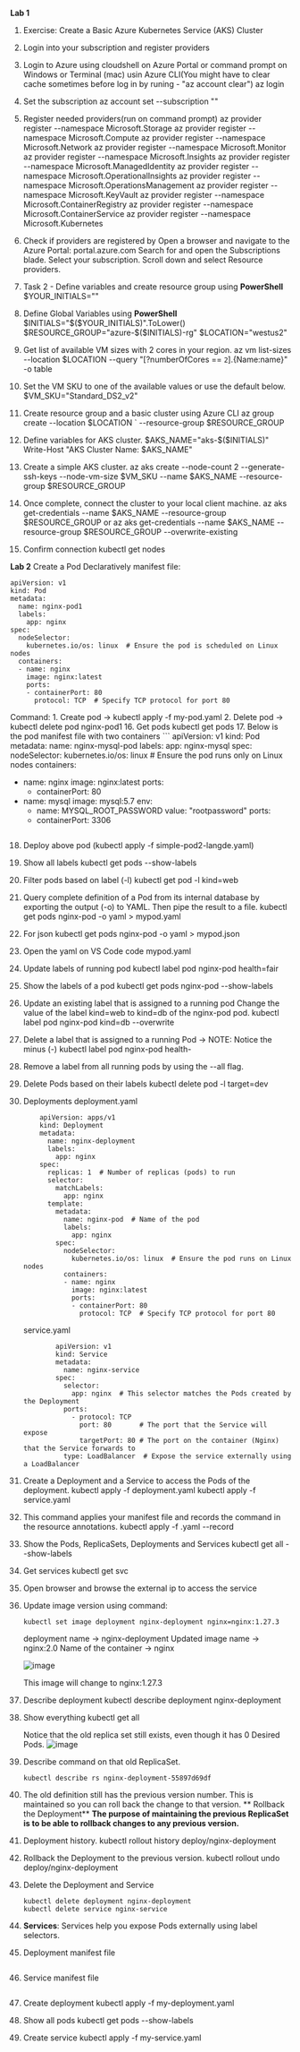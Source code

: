 **Lab 1**
1. Exercise: Create a Basic Azure Kubernetes Service (AKS) Cluster

1. Login into your subscription and register providers
2. Login to Azure using cloudshell on Azure Portal or command prompt on Windows or Terminal (mac) usin Azure CLI(You might have to clear cache sometimes before log in by runing - "az account clear")
    az login
3. Set the subscription
   az account set --subscription "<subscription-name>"
4. Register needed providers(run on command prompt)
    az provider register --namespace Microsoft.Storage
    az provider register --namespace Microsoft.Compute
    az provider register --namespace Microsoft.Network
    az provider register --namespace Microsoft.Monitor
    az provider register --namespace Microsoft.Insights
    az provider register --namespace Microsoft.ManagedIdentity
    az provider register --namespace Microsoft.OperationalInsights
    az provider register --namespace Microsoft.OperationsManagement
    az provider register --namespace Microsoft.KeyVault
    az provider register --namespace Microsoft.ContainerRegistry
    az provider register --namespace Microsoft.ContainerService
    az provider register --namespace Microsoft.Kubernetes
5. Check if providers are registered by
    Open a browser and navigate to the Azure Portal: portal.azure.com
    Search for and open the Subscriptions blade. Select your subscription.
    Scroll down and select Resource providers.
6. Task 2 - Define variables and create resource group using **PowerShell**
   $YOUR_INITIALS="<your initials>"
8. Define Global Variables using **PowerShell**
   $INITIALS="$($YOUR_INITIALS)".ToLower()
   $RESOURCE_GROUP="azure-$($INITIALS)-rg"
   $LOCATION="westus2"
9. Get list of available VM sizes with 2 cores in your region.
   az vm list-sizes --location $LOCATION --query "[?numberOfCores == ``2``].{Name:name}" -o table
10. Set the VM SKU to one of the available values or use the default below.
    $VM_SKU="Standard_DS2_v2"
11. Create resource group and a basic cluster using Azure CLI
    az group create --location $LOCATION `
                --resource-group $RESOURCE_GROUP
12. Define variables for AKS cluster.
    $AKS_NAME="aks-$($INITIALS)"
Write-Host "AKS Cluster Name: $AKS_NAME"
13. Create a simple AKS cluster.
    az aks create --node-count 2 --generate-ssh-keys --node-vm-size $VM_SKU --name $AKS_NAME   --resource-group $RESOURCE_GROUP

14. Once complete, connect the cluster to your local client machine.
    az aks get-credentials --name $AKS_NAME --resource-group $RESOURCE_GROUP
    or
    az aks get-credentials --name $AKS_NAME --resource-group $RESOURCE_GROUP --overwrite-existing
15. Confirm connection
    kubectl get nodes

**Lab 2**
Create a Pod Declaratively
manifest file:
```
apiVersion: v1
kind: Pod
metadata:
  name: nginx-pod1
  labels:
    app: nginx
spec:
  nodeSelector:
    kubernetes.io/os: linux  # Ensure the pod is scheduled on Linux nodes
  containers:
  - name: nginx
    image: nginx:latest
    ports:
    - containerPort: 80
      protocol: TCP  # Specify TCP protocol for port 80
```

Command: 1. Create pod -> kubectl apply -f my-pod.yaml
         2. Delete pod -> kubectl delete pod nginx-pod1
16. Get pods
    kubectl get pods
17. Below is the pod manifest file with two containers
    ```
    apiVersion: v1
kind: Pod
metadata:
  name: nginx-mysql-pod
  labels:
    app: nginx-mysql
spec:
  nodeSelector:
    kubernetes.io/os: linux  # Ensure the pod runs only on Linux nodes
  containers:
  - name: nginx
    image: nginx:latest
    ports:
    - containerPort: 80
  - name: mysql
    image: mysql:5.7
    env:
    - name: MYSQL_ROOT_PASSWORD
      value: "rootpassword"
    ports:
    - containerPort: 3306
    ```
18. Deploy above pod (kubectl apply -f simple-pod2-langde.yaml)
19. Show all labels
    kubectl get pods --show-labels
20. Filter pods based on label (-l)
    kubectl get pod -l kind=web

22. Query complete definition of a Pod from its internal database by exporting the output (-o) to YAML. Then pipe the result to a file.
    kubectl get pods nginx-pod -o yaml > mypod.yaml
23. For json
    kubectl get pods nginx-pod -o yaml > mypod.json
25. Open the yaml on VS Code
    code mypod.yaml
26. Update labels of running pod
    kubectl label pod nginx-pod health=fair
27. Show the labels of a pod
    kubectl get pods nginx-pod --show-labels
29. Update an existing label that is assigned to a running pod
    Change the value of the label kind=web to kind=db of the nginx-pod pod.
    kubectl label pod nginx-pod kind=db --overwrite
30. Delete a label that is assigned to a running Pod -> NOTE: Notice the minus (-)
    kubectl label pod nginx-pod health-    
32. Remove a label from all running pods by using the --all flag.
33. Delete Pods based on their labels
    kubectl delete pod -l target=dev
34. Deployments
    deployment.yaml
    ```
        apiVersion: apps/v1
        kind: Deployment
        metadata:
          name: nginx-deployment
          labels:
            app: nginx
        spec:
          replicas: 1  # Number of replicas (pods) to run
          selector:
            matchLabels:
              app: nginx
          template:
            metadata:
              name: nginx-pod  # Name of the pod
              labels:
                app: nginx
            spec:
              nodeSelector:
                kubernetes.io/os: linux  # Ensure the pod runs on Linux nodes
              containers:
              - name: nginx
                image: nginx:latest
                ports:
                - containerPort: 80
                  protocol: TCP  # Specify TCP protocol for port 80
    ```
    service.yaml
    ```
            apiVersion: v1
            kind: Service
            metadata:
              name: nginx-service
            spec:
              selector:
                app: nginx  # This selector matches the Pods created by the Deployment
              ports:
                - protocol: TCP
                  port: 80       # The port that the Service will expose
                  targetPort: 80 # The port on the container (Nginx) that the Service forwards to
              type: LoadBalancer  # Expose the service externally using a LoadBalancer
    ```
    
35. Create a Deployment and a Service to access the Pods of the deployment.
    kubectl apply -f deployment.yaml
    kubectl apply -f service.yaml
37. This command applies your manifest file and records the command in the resource annotations.
    kubectl apply -f <file>.yaml --record
38. Show the Pods, ReplicaSets, Deployments and Services
    kubectl get all --show-labels
39. Get services
    kubectl get svc
40. Open browser and browse the external ip to access the service
41. Update image version using command:
    ```
    kubectl set image deployment nginx-deployment nginx=nginx:1.27.3

    ```
    deployment name -> nginx-deployment
    Updated image name -> nginx:2.0
    Name of the container -> nginx
    
    ![image](https://github.com/user-attachments/assets/40c41759-2074-4d8e-b140-61b0f6745832)

    This image will change to nginx:1.27.3
42. Describe deployment
    kubectl describe deployment nginx-deployment
43. Show everything
    kubectl get all

    Notice that the old replica set still exists, even though it has 0 Desired Pods.
    ![image](https://github.com/user-attachments/assets/9d7540d7-0491-47f3-92d6-13025a430790)
44. Describe command on that old ReplicaSet.
    ```
    kubectl describe rs nginx-deployment-55897d69df
    ```

45. The old definition still has the previous version number. This is maintained so you can roll back the change to that version.
** Rollback the Deployment**
**The purpose of maintaining the previous ReplicaSet is to be able to rollback changes to any previous version.**
47. Deployment history.
    kubectl rollout history deploy/nginx-deployment
48. Rollback the Deployment to the previous version.
    kubectl rollout undo deploy/nginx-deployment
49. Delete the Deployment and Service
    ```
    kubectl delete deployment nginx-deployment
    kubectl delete service nginx-service
    ```
50. **Services**: Services help you expose Pods externally using label selectors.
51. Deployment manifest file
    ```

    ```
53. Service manifest file
    ```
    ```
54. Create deployment
    kubectl apply -f my-deployment.yaml
56. Show all pods
    kubectl get pods --show-labels
57. Create service
    kubectl apply -f my-service.yaml
    




















    
